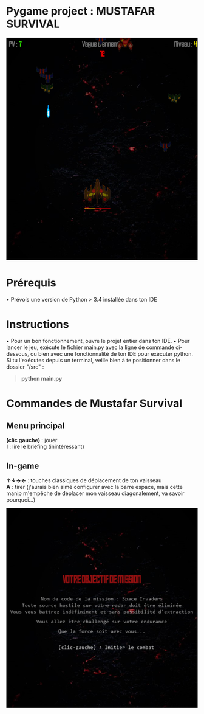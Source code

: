 # Pygame project : MUSTAFAR SURVIVAL

![Survival Game Overview](https://github.com/Ekyli/Mustafar-Survival-PygameProject/blob/main/img/miniature_projet.PNG?raw=true)

# Prérequis
• Prévois une version de Python > 3.4 installée dans ton IDE

# Instructions
• Pour un bon fonctionnement, ouvre le projet entier dans ton IDE.
• Pour lancer le jeu, exécute le fichier main.py avec la ligne de commande ci-dessous, ou bien avec une fonctionnalité de ton IDE pour exécuter python. Si tu l'exécutes depuis un terminal, veille bien à te positionner dans le dossier "/src" :
> **python main.py**
  
# Commandes de Mustafar Survival

  ## Menu principal
  **(clic gauche)** : jouer <br>
  **I** : lire le briefing (inintéressant)
  
  ## In-game
  **↑↓→←** : touches classiques de déplacement de ton vaisseau <br>
  **A** : tirer (j'aurais bien aimé configurer avec la barre espace, mais cette manip m'empêche de déplacer mon vaisseau diagonalement, va savoir pourquoi...)

![Survival Game Briefing](https://github.com/Ekyli/Mustafar-Survival-PygameProject/blob/main/img/miniature_projet_briefing.PNG?raw=true)
